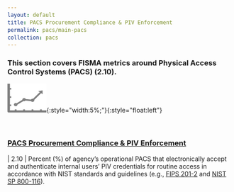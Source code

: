 ```yaml
---
layout: default
title: PACS Procurement Compliance & PIV Enforcement
permalink: pacs/main-pacs
collection: pacs
---
```

### This section covers FISMA metrics around Physical Access Control Systems (PACS) (2.10).

![Chart logo](../img/graph.png){:style="width:5%;"}{:style="float:left"}
<br> <br> <br>
### [PACS Procurement Compliance & PIV Enforcement](collection-210)

| 2.10 | Percent (%) of agency’s operational PACS that electronically accept and authenticate internal users’ PIV credentials for routine access in accordance with NIST standards and guidelines (e.g., [FIPS 201-2](http://nvlpubs.nist.gov/nistpubs/FIPS/NIST.FIPS.201-2.pdf) and [NIST SP 800-116](http://nvlpubs.nist.gov/nistpubs/Legacy/SP/nistspecialpublication800-116.pdf)).
